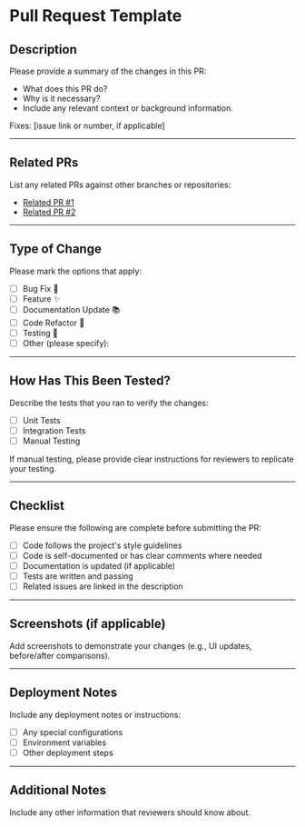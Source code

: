 # Pull Request Template

## Description

Please provide a summary of the changes in this PR:
- What does this PR do?
- Why is it necessary?
- Include any relevant context or background information.

Fixes: [issue link or number, if applicable]

---

## Related PRs

List any related PRs against other branches or repositories:

- [Related PR #1](link)
- [Related PR #2](link)

---

## Type of Change

Please mark the options that apply:

- [ ] Bug Fix 🐛
- [ ] Feature ✨
- [ ] Documentation Update 📚
- [ ] Code Refactor 🔄
- [ ] Testing 🧪
- [ ] Other (please specify):

---

## How Has This Been Tested?

Describe the tests that you ran to verify the changes:
- [ ] Unit Tests
- [ ] Integration Tests
- [ ] Manual Testing

If manual testing, please provide clear instructions for reviewers to replicate your testing.

---

## Checklist

Please ensure the following are complete before submitting the PR:

- [ ] Code follows the project's style guidelines
- [ ] Code is self-documented or has clear comments where needed
- [ ] Documentation is updated (if applicable)
- [ ] Tests are written and passing
- [ ] Related issues are linked in the description

---

## Screenshots (if applicable)

Add screenshots to demonstrate your changes (e.g., UI updates, before/after comparisons).

---

## Deployment Notes

Include any deployment notes or instructions:

- [ ] Any special configurations
- [ ] Environment variables
- [ ] Other deployment steps

---

## Additional Notes

Include any other information that reviewers should know about.
